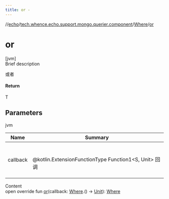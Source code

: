 ```yaml
---
title: or -
---
```

//[echo](../../index.md)/[tech.whence.echo.support.mongo.querier.component](../index.md)/[Where](index.md)/[or](or.md)



# or  
[jvm]  
Brief description  


或者



#### Return  


T



## Parameters  
  
jvm  
  
|  Name|  Summary| 
|---|---|
| callback| <br><br>@kotlin.ExtensionFunctionType Function1<S, Unit> 回调<br><br>
  
  
Content  
open override fun [or](or.md)(callback: [Where](index.md).() -> [Unit](https://kotlinlang.org/api/latest/jvm/stdlib/kotlin/-unit/index.html)): [Where](index.md)  



